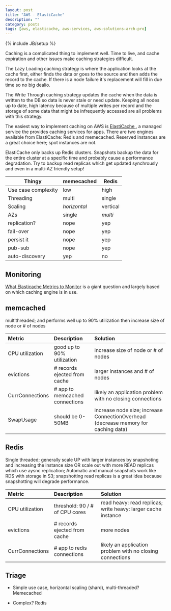 ```yaml
---
layout: post
title: "AWS - ElastiCache"
description: ""
category: posts
tags: [aws, elasticache, aws-services, aws-solutions-arch-pro]
---
```

{% include JB/setup %}

Caching is a complicated thing to implement well. Time to live, and cache expiration and other issues make caching strategies difficult. 

The Lazy Loading caching strategy is where the application looks at the cache first, either finds the data or goes to the source and then adds the record to the cache. If there is a node failure it's replacement will fill in due time so no big dealio.

The Write Through caching strategy updates the cache when the data is written to the DB so data is never stale or need update. Keeping all nodes up to date, high latency because of multiple writes per record and the storage of some data that might be infrequently accessed are all problems with this strategy. 

The easiest way to implement caching on AWS is [ElastiCache ](https://aws.amazon.com/elasticache/), a managed service the provides caching services for apps. There are two engines available from ElastiCache: Redis and memecached. Reserved instances are a great choice here; spot instances are not.

ElastiCache only backs up Redis clusters. Snapshots backup the data for the entire cluster at a specific time and probably cause a performance degradation. Try to backup read replicas which get updated synchrously and even in a multi-AZ friendly setup!

| Thingy | memecached | Redis |
|--------|-----------|--------|
| Use case complexity | low | high  |git stat
| Threading | multi  | single |
| Scaling | *horizontal* | vertical |
| AZs  | single | *multi*  |
| replication? | nope | yep |
| fail-over | nope | yep |
| persist it | nope | yep |
| pub-sub | nope | yep |
| auto-discovery | yep | no |

## Monitoring

[What Elasticache Metrics to Monitor](http://docs.aws.amazon.com/AmazonElastiCache/latest/UserGuide/CacheMetrics.WhichShouldIMonitor.html) is a giant question and largely based on which caching engine is in use. 

## memcached

multithreaded; and performs well up to 90% utilization then increase size of node or # of nodes

| **Metric**  | **Description**  | **Solution**  |
|:-----------------------------------------|:--------------------------------------------------------|:----------------------| 
|CPU utilization | good up to 90% utilization | increase size of node or # of nodes |
| evictions | # records ejected from cache | larger instances and # of nodes |
| CurrConnections | # app to memcached connections | likely an application problem with no closing connections |
| SwapUsage | should be 0-50MB |  increase node size; increase ConnectionOverhead (decrease memory for caching data) |

## Redis

Single threaded; generally scale UP with larger instances by snapshoting and increasing the instance size OR scale out with more READ replicas which use aysnc replication; Automatic and manual snapshots work like RDS with storage in S3; snapshotting read replicas is a great idea because snapshotting will degrade performance.

| **Metric**  | **Description**  |**Solution**  |
|:-----------------------------------------|:--------------------------------------------------------|:----------------------| 
| CPU utilization | threshold: 90 / # of CPU cores| read heavy: read replicas; write heavy: larger cache instance | 
| evictions | # records ejected from cache | more nodes |
| CurrConnections | # app to redis connections| likely an application problem with no closing connections |

## Triage

- Simple use case, horizontal scaling (shard), multi-threaded? Memecached

- Complex? Redis
